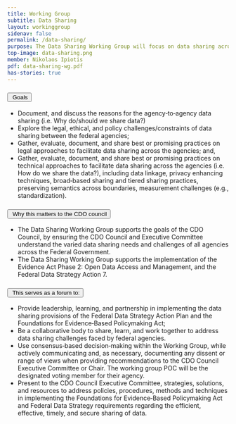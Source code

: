 ```yaml
---
title: Working Group
subtitle: Data Sharing
layout: workinggroup
sidenav: false
permalink: /data-sharing/
purpose: The Data Sharing Working Group will focus on data sharing across federal agencies, and develop a set of well‐written and diverse use cases identified through Listening Sessions, Focus Groups, Environmental Scans, Systematic Web Searches, Document Reviews, and Literature Reviews. These annotated use cases will be available through a Use Case Resource Center.
top-image: data-sharing.png
member: Nikolaos Ipiotis
pdf: data-sharing-wg.pdf
has-stories: true
---
```


<h3 class="usa-accordion__heading"><button class="usa-accordion__button bg-accent-cool-lighter" aria-expanded="false" aria-controls="m-a1"><img src="{{site.baseurl}}/assets/images/icons/ribbon-outline.svg" class="workinggroup__accordion-icon" alt=""> Goals</button></h3>
<div id="m-a1" class="usa-accordion__content">
  <ul>
      <li>Document, and discuss the reasons for the agency‐to‐agency data sharing (i.e. Why do/should we share data?)</li>
      <li>Explore the legal, ethical, and policy challenges/constraints of data sharing between the federal agencies;</li>
      <li>Gather, evaluate, document, and share best or promising practices on legal approaches to facilitate data sharing across the agencies; and,</li>
      <li>Gather, evaluate, document, and share best or promising practices on technical approaches to facilitate data sharing across the agencies (i.e. How do we share the data?), including data linkage, privacy enhancing techniques, broad‐based sharing and tiered sharing practices, preserving semantics across boundaries, measurement challenges (e.g., standardization).</li>
  </ul>
</div>
<h3 class="usa-accordion__heading"><button class="usa-accordion__button bg-accent-cool-lighter" aria-expanded="false" aria-controls="m-a2"><img src="{{site.baseurl}}/assets/images/icons/question-circle.svg" class="workinggroup__accordion-icon" alt=""> Why this matters to the CDO council</button></h3>
<div id="m-a2" class="usa-accordion__content">
  <ul>
      <li>The Data Sharing Working Group supports the goals of the CDO Council, by ensuring the CDO Council and Executive Committee understand the varied data sharing needs and challenges of all agencies across the Federal Government.</li>
      <li>The Data Sharing Working Group supports the implementation of the Evidence Act Phase 2:  Open Data Access and Management, and the Federal Data Strategy Action 7.</li>
  </ul>
</div>    
<h3 class="usa-accordion__heading"><button class="usa-accordion__button bg-accent-cool-lighter" aria-expanded="false" aria-controls="m-a3"><img src="{{site.baseurl}}/assets/images/icons/forum.svg" class="workinggroup__accordion-icon" alt=""> This serves as a forum to:</button></h3>
<div id="m-a3" class="usa-accordion__content">
  <ul>
      <li>Provide leadership, learning, and partnership in implementing the data sharing provisions of the Federal Data Strategy Action Plan and the Foundations for Evidence‐Based Policymaking Act;</li>
      <li>Be a collaborative body to share, learn, and work together to address data sharing challenges faced by federal agencies.</li>
      <li>Use consensus‐based decision‐making within the Working Group, while actively communicating and, as necessary, documenting any dissent or range of views when providing recommendations to the CDO Council Executive Committee or Chair. The working group POC will be the designated voting member for their agency.</li>
      <li>Present to the CDO Council Executive Committee, strategies, solutions, and resources to address policies, procedures, methods and techniques in implementing the Foundations for Evidence‐Based Policymaking Act and Federal Data Strategy requirements regarding the efficient, effective, timely, and secure sharing of data.  </li>
  </ul>
</div>